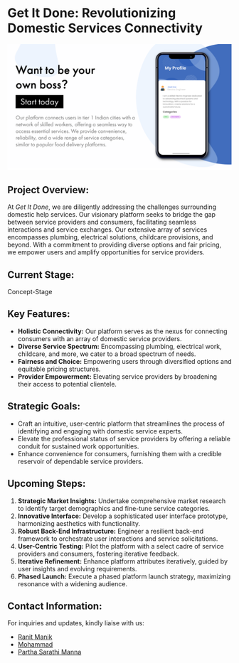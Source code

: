 # **Get It Done**: Revolutionizing Domestic Services Connectivity

![Get It Done Logo](UI_UX/UI_UX%201.png)

## **Project Overview:**
At *Get It Done*, we are diligently addressing the challenges surrounding domestic help services. Our visionary platform seeks to bridge the gap between service providers and consumers, facilitating seamless interactions and service exchanges. Our extensive array of services encompasses plumbing, electrical solutions, childcare provisions, and beyond. With a commitment to providing diverse options and fair pricing, we empower users and amplify opportunities for service providers.

## **Current Stage:**
Concept-Stage

## **Key Features:**
- **Holistic Connectivity:** Our platform serves as the nexus for connecting consumers with an array of domestic service providers.
- **Diverse Service Spectrum:** Encompassing plumbing, electrical work, childcare, and more, we cater to a broad spectrum of needs.
- **Fairness and Choice:** Empowering users through diversified options and equitable pricing structures.
- **Provider Empowerment:** Elevating service providers by broadening their access to potential clientele.

## **Strategic Goals:**
- Craft an intuitive, user-centric platform that streamlines the process of identifying and engaging with domestic service experts.
- Elevate the professional status of service providers by offering a reliable conduit for sustained work opportunities.
- Enhance convenience for consumers, furnishing them with a credible reservoir of dependable service providers.

## **Upcoming Steps:**
1. **Strategic Market Insights:** Undertake comprehensive market research to identify target demographics and fine-tune service categories.
2. **Innovative Interface:** Develop a sophisticated user interface prototype, harmonizing aesthetics with functionality.
3. **Robust Back-End Infrastructure:** Engineer a resilient back-end framework to orchestrate user interactions and service solicitations.
4. **User-Centric Testing:** Pilot the platform with a select cadre of service providers and consumers, fostering iterative feedback.
5. **Iterative Refinement:** Enhance platform attributes iteratively, guided by user insights and evolving requirements.
6. **Phased Launch:** Execute a phased platform launch strategy, maximizing resonance with a widening audience.

## **Contact Information:**
For inquiries and updates, kindly liaise with us:
- [Ranit Manik](ranitmanikofficial@outlook.com)
- [Mohammad](ranitmanikofficial@outlook.com)
- [Partha Sarathi Manna](ranitmanikofficial@outlook.com)
